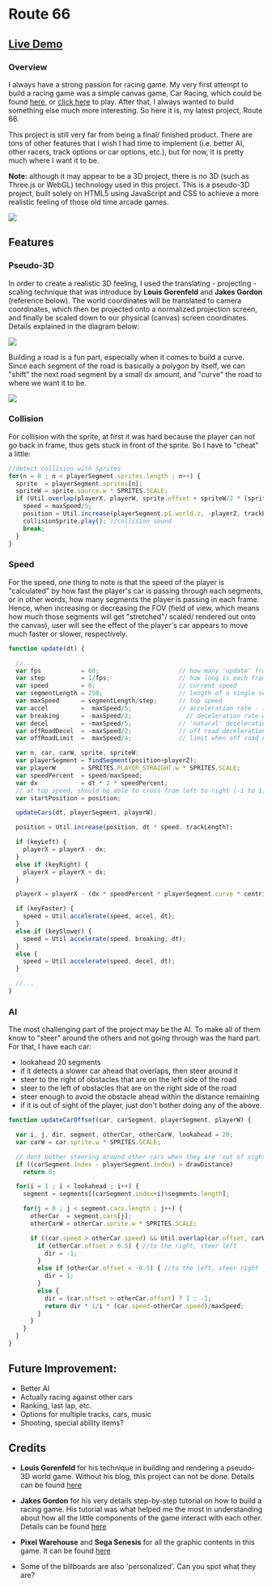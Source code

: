 # Route 66

## [Live Demo](https://trungvuh.github.io/Route66/)

### Overview

I always have a strong passion for racing game. My very first attempt to build a racing game was a simple canvas game, Car Racing, which could be found [here](https://github.com/trungvuh/Racing), or [click here](https://trungvuh.github.io/Racing/) to play. After that, I always wanted to build something else much more interesting. So here it is, my latest project, Route 66.

This project is still very far from being a final/ finished product. There are tons of other features that I wish I had time to implement (i.e. better AI, other racers, track options or car options, etc.), but for now, it is pretty much where I want it to be.

**Note:** although it may appear to be a 3D project, there is no 3D (such as Three.js or WebGL) technology used in this project. This is a pseudo-3D project, built solely on HTML5 using JavaScript and CSS to achieve a more realistic feeling of those old time arcade games.

![](https://github.com/trungvuh/Route66/raw/master/images/intro.gif)

## Features

### Pseudo-3D

In order to create a realistic 3D feeling, I used the translating - projecting - scaling technique that was introduce by **Louis Gorenfeld** and **Jakes Gordon** (reference below). The world coordinates will be translated to camera coordinates, which then be projected onto a normalized projection screen, and finally be scaled down to our physical (canvas) screen coordinates. Details explained in the diagram below:

![](https://github.com/trungvuh/Route66/raw/master/images/equations.png)

Building a road is a fun part, especially when it comes to build a curve. Since each segment of the road is basically a polygon by itself, we can "shift" the next road segment by a small dx amount, and "curve" the road to where we want it to be.

![](https://github.com/trungvuh/Route66/raw/master/images/curves.png)

### Collision

For collision with the sprite, at first it was hard because the player can not go back in frame, thus gets stuck in front of the sprite. So I have to "cheat" a little:

```JavaScript
//detect collision with Sprites
for(n = 0 ; n < playerSegment.sprites.length ; n++) {
  sprite  = playerSegment.sprites[n];
  spriteW = sprite.source.w * SPRITES.SCALE;
  if (Util.overlap(playerX, playerW, sprite.offset + spriteW/2 * (sprite.offset > 0 ? 1 : -1), spriteW)) {
    speed = maxSpeed/5;
    position = Util.increase(playerSegment.p1.world.z, -playerZ, trackLength); // stop in front of sprite (at front of segment)
    collisionSprite.play(); //collision sound
    break;
  }
}
```

### Speed

For the speed, one thing to note is that the speed of the player is "calculated" by how fast the player's car is passing through each segments, or in other words, how many segments the player is passing in each frame. Hence, when increasing or decreasing the FOV (field of view, which means how much those segments will get "stretched"/ scaled/ rendered out onto the canvas), user will see the effect of the player's car appears to move much faster or slower, respectively.

```JavaScript
function update(dt) {

  //...
  var fps           = 60;                      // how many 'update' frames per second
  var step          = 1/fps;                   // how long is each frame (in seconds)
  var speed         = 0;                       // current speed
  var segmentLength = 250;                     // length of a single segment
  var maxSpeed      = segmentLength/step;      // top speed
  var accel         =  maxSpeed/5;             // acceleration rate - tuned until it 'felt' right
  var breaking      = -maxSpeed/2;               // deceleration rate when braking
  var decel         = -maxSpeed/5;             // 'natural' deceleration rate when neither accelerating, nor braking
  var offRoadDecel  = -maxSpeed/2;             // off road deceleration is somewhere in between
  var offRoadLimit  =  maxSpeed/4;             // limit when off road deceleration no longer applies

  var n, car, carW, sprite, spriteW;
  var playerSegment = findSegment(position+playerZ);
  var playerW       = SPRITES.PLAYER_STRAIGHT.w * SPRITES.SCALE;
  var speedPercent  = speed/maxSpeed;
  var dx            = dt * 2 * speedPercent;
  // at top speed, should be able to cross from left to right (-1 to 1) in 1 second
  var startPosition = position;

  updateCars(dt, playerSegment, playerW);

  position = Util.increase(position, dt * speed, trackLength);

  if (keyLeft) {
    playerX = playerX - dx;
  }
  else if (keyRight) {
    playerX = playerX + dx;
  }

  playerX = playerX - (dx * speedPercent * playerSegment.curve * centrifugal);

  if (keyFaster) {
    speed = Util.accelerate(speed, accel, dt);
  }
  else if (keySlower) {
    speed = Util.accelerate(speed, breaking, dt);
  }
  else {
    speed = Util.accelerate(speed, decel, dt);
  }

  //...
}
```  


### AI

The most challenging part of the project may be the AI. To make all of them know to "steer" around the others and not going through was the hard part. For that, I have each car:

  + lookahead 20 segments
  + if it detects a slower car ahead that overlaps, then steer around it
  + steer to the right of obstacles that are on the left side of the road
  + steer to the left of obstacles that are on the right side of the road
  + steer enough to avoid the obstacle ahead within the distance remaining
  + if it is out of sight of the player, just don't bother doing any of the above.

```JavaScript
function updateCarOffset(car, carSegment, playerSegment, playerW) {

  var i, j, dir, segment, otherCar, otherCarW, lookahead = 20;
  var carW = car.sprite.w * SPRITES.SCALE;

  // dont bother steering around other cars when they are 'out of sight' of the player
  if ((carSegment.index - playerSegment.index) > drawDistance)
    return 0;

  for(i = 1 ; i < lookahead ; i++) {
    segment = segments[(carSegment.index+i)%segments.length];

    for(j = 0 ; j < segment.cars.length ; j++) {
      otherCar  = segment.cars[j];
      otherCarW = otherCar.sprite.w * SPRITES.SCALE;

      if ((car.speed > otherCar.speed) && Util.overlap(car.offset, carW, otherCar.offset, otherCarW, 1.2)) {
        if (otherCar.offset > 0.5) { //to the right, steer left
          dir = -1;
        }
        else if (otherCar.offset < -0.5) { //to the left, steer right
          dir = 1;
        }
        else {
          dir = (car.offset > otherCar.offset) ? 1 : -1;
          return dir * 1/i * (car.speed-otherCar.speed)/maxSpeed;
        }
      }
    }
  }
}
```

## Future Improvement:

  + Better AI
  + Actually racing against other cars
  + Ranking, last lap, etc.
  + Options for multiple tracks, cars, music
  + Shooting, special ability items?

## Credits

  + **Louis Gorenfeld** for his technique in building and rendering a pseudo-3D world game. Without his blog, this project can not be done. Details can be found [here](http://www.extentofthejam.com/pseudo/)

  + **Jakes Gordon** for his very details step-by-step tutorial on how to build a racing game. His tutorial was what helped me the most in understanding about how all the little components of the game interact with each other. Details can be found [here](https://codeincomplete.com/posts/javascript-racer-v1-straight/)

  + **Pixel Warehouse** and **Sega Senesis** for all the graphic contents in this game. It can be found [here](http://pixel.garoux.net/?scr=sprites&game_id=44&p=1)

  + Some of the billboards are also 'personalized'. Can you spot what they are?
